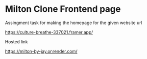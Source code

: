 # Milton Clone Frontend page

Assingment task for making the homepage for the given website url

https://culture-breathe-337021.framer.app/

Hosted link

https://milton-by-jay.onrender.com/
